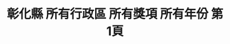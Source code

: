 ---
title: "彰化縣 所有行政區 所有獎項 所有年份 第1頁"
description: "彰化縣 所有行政區 所有獎項 所有年份 獲獎餐廳 第1頁"
keywords:
  - 美食競賽
  - 台灣美食
  - 美食精選
datePublished: "2025-06-30"
dateModified: "2025-07-06"
city: "彰化縣"
district: "所有行政區"
award: "所有獎項"
year: "所有年份"
page: 1
count: 1

restaurants:
  - name: "玖麵 牛肉麵"
    city: "彰化縣"
    district: "員林市"
    address: "510彰化縣員林市莒光路422號"
    phone: "048332260"
    geo: "23.96171098826614, 120.56692958620958"
    link: "彰化縣/員林市/玖麵_牛肉麵"
    google_map: "https://maps.app.goo.gl/HzbC9MXh2D1DwHvP6"
    footinder: "https://footinder.com.tw/%E5%BD%B0%E5%8C%96%E7%B8%A3%E5%93%A1%E6%9E%97%E5%B8%82/58478/"
    award:
    - name: "台北國際牛肉麵節"
      year: "2024"
---